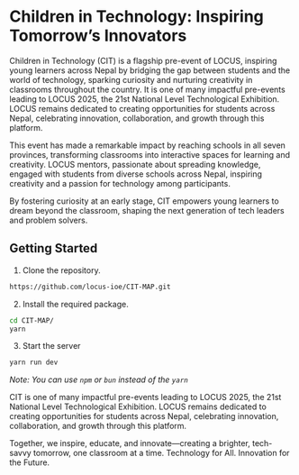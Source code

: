 # Children in Technology: Inspiring Tomorrow’s Innovators

Children in Technology (CIT) is a flagship pre-event of LOCUS, inspiring young learners across Nepal by bridging the gap between students and the world of technology, sparking curiosity and nurturing creativity in classrooms throughout the country. It is one of many impactful pre-events leading to LOCUS 2025, the 21st National Level Technological Exhibition. LOCUS remains dedicated to creating opportunities for students across Nepal, celebrating innovation, collaboration, and growth through this platform.

This event has made a remarkable impact by reaching schools in all seven provinces, transforming classrooms into interactive spaces for learning and creativity. LOCUS mentors, passionate about spreading knowledge, engaged with students from diverse schools across Nepal, inspiring creativity and a passion for technology among participants.

By fostering curiosity at an early stage, CIT empowers young learners to dream beyond the classroom, shaping the next generation of tech leaders and problem solvers.

## Getting Started

1. Clone the repository.

```bash
https://github.com/locus-ioe/CIT-MAP.git
```

2. Install the required package.

```bash
cd CIT-MAP/
yarn
```

3. Start the server

```bash
yarn run dev
```

_Note: You can use `npm` or `bun` instead of the `yarn`_


CIT is one of many impactful pre-events leading to LOCUS 2025, the 21st National Level Technological Exhibition. LOCUS remains dedicated to creating opportunities for students across Nepal, celebrating innovation, collaboration, and growth through this platform.

Together, we inspire, educate, and innovate—creating a brighter, tech-savvy tomorrow, one classroom at a time.
Technology for All. Innovation for the Future. 

